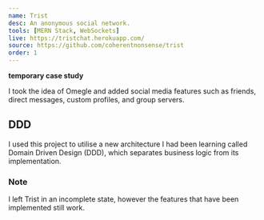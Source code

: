 ```yaml
---
name: Trist
desc: An anonymous social network.
tools: [MERN Stack, WebSockets]
live: https://tristchat.herokuapp.com/
source: https://github.com/coherentnonsense/trist
order: 1
---
```


**temporary case study**

I took the idea of Omegle and added social media features such as friends, direct messages, custom profiles, and group servers.

## DDD

I used this project to utilise a new architecture I had been learning called Domain Driven Design (DDD), which separates business logic from its implementation.

### Note

I left Trist in an incomplete state, however the features that have been implemented still work.